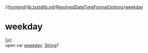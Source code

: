 //[frontend](../../../index.md)/[lib.tsstdlib.intl](../index.md)/[ResolvedDateTimeFormatOptions](index.md)/[weekday](weekday.md)

# weekday

[js]\
open var [weekday](weekday.md): [String](https://kotlinlang.org/api/latest/jvm/stdlib/kotlin/-string/index.html)?
